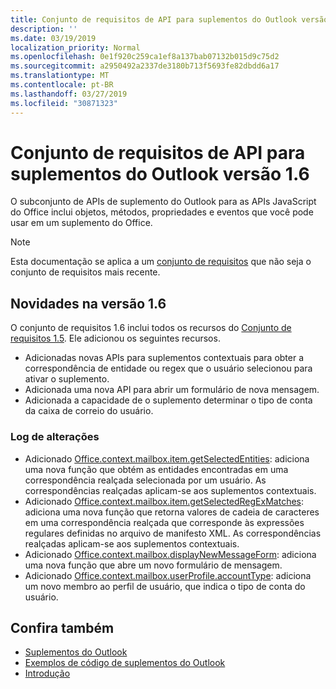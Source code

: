 ```yaml
---
title: Conjunto de requisitos de API para suplementos do Outlook versão 1.6
description: ''
ms.date: 03/19/2019
localization_priority: Normal
ms.openlocfilehash: 0e1f920c259ca1ef8a137bab07132b015d9c75d2
ms.sourcegitcommit: a2950492a2337de3180b713f5693fe82dbdd6a17
ms.translationtype: MT
ms.contentlocale: pt-BR
ms.lasthandoff: 03/27/2019
ms.locfileid: "30871323"
---
```

# <a name="outlook-add-in-api-requirement-set-16"></a>Conjunto de requisitos de API para suplementos do Outlook versão 1.6

O subconjunto de APIs de suplemento do Outlook para as APIs JavaScript do Office inclui objetos, métodos, propriedades e eventos que você pode usar em um suplemento do Office.

> [!NOTE]
> Esta documentação se aplica a um [conjunto de requisitos](/office/dev/add-ins/reference/requirement-sets/outlook-api-requirement-sets) que não seja o conjunto de requisitos mais recente.

## <a name="whats-new-in-16"></a>Novidades na versão 1.6

O conjunto de requisitos 1.6 inclui todos os recursos do [Conjunto de requisitos 1.5](../requirement-set-1.5/outlook-requirement-set-1.5.md). Ele adicionou os seguintes recursos.

- Adicionadas novas APIs para suplementos contextuais para obter a correspondência de entidade ou regex que o usuário selecionou para ativar o suplemento.
- Adicionada uma nova API para abrir um formulário de nova mensagem.
- Adicionada a capacidade de o suplemento determinar o tipo de conta da caixa de correio do usuário.

### <a name="change-log"></a>Log de alterações

- Adicionado [Office.context.mailbox.item.getSelectedEntities](office.context.mailbox.item.md#getselectedentities--entities): adiciona uma nova função que obtém as entidades encontradas em uma correspondência realçada selecionada por um usuário. As correspondências realçadas aplicam-se aos suplementos contextuais.
- Adicionado [Office.context.mailbox.item.getSelectedRegExMatches](office.context.mailbox.item.md#getselectedregexmatches--object): adiciona uma nova função que retorna valores de cadeia de caracteres em uma correspondência realçada que corresponde às expressões regulares definidas no arquivo de manifesto XML. As correspondências realçadas aplicam-se aos suplementos contextuais.
- Adicionado [Office.context.mailbox.displayNewMessageForm](office.context.mailbox.md#displaynewmessageformparameters): adiciona uma nova função que abre um novo formulário de mensagem.
- Adicionado [Office.context.mailbox.userProfile.accountType](office.context.mailbox.userprofile.md#accounttype-string): adiciona um novo membro ao perfil de usuário, que indica o tipo de conta do usuário.

## <a name="see-also"></a>Confira também

- [Suplementos do Outlook](/outlook/add-ins/)
- [Exemplos de código de suplementos do Outlook](https://developer.microsoft.com/outlook/gallery/?filterBy=Outlook,Samples,Add-ins)
- [Introdução](/outlook/add-ins/quick-start)
